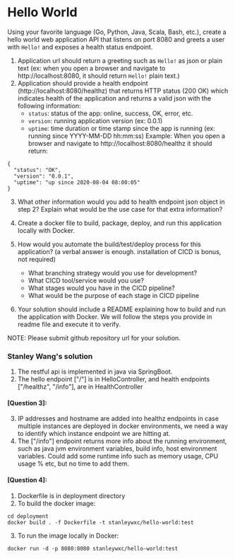 # Hello World

Using your favorite language (Go, Python, Java, Scala, Bash, etc.), create a hello world web application API
that listens on port 8080 and greets a user with `Hello!` and exposes a health status endpoint.

1. Application url should return a greeting such as `Hello!` as json or plain text (ex: when you open a browser and 
navigate to http://localhost:8080, it should return `Hello!` plain text.)
2. Application should provide a health endpoint (http://localhost:8080/healthz) that returns HTTP status (200 OK)
which indicates health of the application and returns a valid json with the following information:
   - `status`: status of the app: online, success, OK, error, etc.  
   - `version`: running application version (ex: 0.0.1)  
   - `uptime`: time duration or time stamp since the app is running (ex: running since YYYY-MM-DD hh:mm:ss)
  Example: When you open a browser and navigate to http://localhost:8080/healthz it should return:
  ```
  {
    "status": "OK",
    "version": "0.0.1",
    "uptime": "up since 2020-08-04 08:00:05"
  }
  ```
3. What other information would you add to health endpoint json object in step 2? Explain what would be the use case
for that extra information?
4. Create a docker file to build, package, deploy, and run this application locally with Docker.    
5. How would you automate the build/test/deploy process for this application? (a verbal answer is enough. installation of CICD is bonus, not required)
   - What branching strategy would you use for development?
   - What CICD tool/service would you use?
   - What stages would you have in the CICD pipeline?
   - What would be the purpose of each stage in CICD pipeline
  


6. Your solution should include a README explaining how to build and run the application with Docker. We will follow the steps you provide in readme file and execute it to verify.

NOTE: Please submit github repository url for your solution.

### Stanley Wang's solution

1. The restful api is implemented in java via SpringBoot.
2. The hello endpoint ["/"] is in HelloController, and health endpoints ["/healthz", "/info"], are in HealthController

#### [Question 3]:
3. IP addresses and hostname are added into healthz endpoints in case multiple instances are deployed in docker environments, we need a way to identify which instance endpoint we are hitting at.
4. The ["/info"] endpoint returns more info about the running environment, such as java jvm environment variables, build info, host environment variables. Could add some runtime info such as memory usage, CPU usage % etc, but no time to add them.

#### [Question 4]:
1. Dockerfile is in deployment directory
2. To build the docker image:
```
cd deployment
docker build . -f Dockerfile -t stanleywxc/hello-world:test
```
3. To run the image locally in Docker:
```
docker run -d -p 8080:8080 stanleywxc/hello-world:test
```


